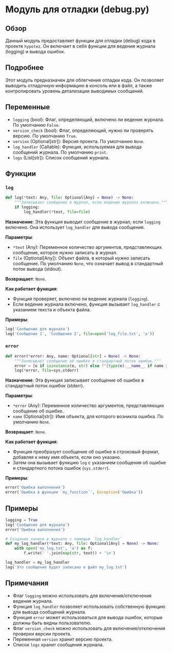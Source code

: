 # Модуль для отладки (debug.py)

## Обзор

Данный модуль предоставляет функции для отладки (debug) кода в проекте `hypotez`. Он включает в себя функции для ведения журнала (logging) и вывода ошибок.

## Подробнее

Этот модуль предназначен для облегчения отладки кода. Он позволяет выводить отладочную информацию в консоль или в файл, а также контролировать уровень детализации выводимых сообщений. 

## Переменные

- `logging` (bool): Флаг, определяющий, включено ли ведение журнала. По умолчанию `False`.
- `version_check` (bool): Флаг, определяющий, нужно ли проверять версию. По умолчанию `True`.
- `version` (Optional[str]): Версия проекта. По умолчанию `None`.
- `log_handler` (Callable): Функция, используемая для вывода сообщений журнала. По умолчанию `print`.
- `logs` (List[str]): Список сообщений журнала.

## Функции

### `log`

```python
def log(*text: Any, file: Optional[Any] = None) -> None:
    """Записывает сообщение в журнал, если ведение журнала включено."""
    if logging:
        log_handler(*text, file=file)
```

**Назначение**: Эта функция выводит сообщение в журнал, если `logging` включено. Она использует `log_handler` для вывода сообщения.

**Параметры**:

- `*text` (Any): Переменное количество аргументов, представляющих сообщение, которое нужно записать в журнал.
- `file` (Optional[Any]): Объект файла, в который нужно записать сообщение. По умолчанию `None`, что означает вывод в стандартный поток вывода (stdout).

**Возвращает**: `None`.

**Как работает функция**:

- Функция проверяет, включено ли ведение журнала (`logging`).
- Если ведение журнала включено, функция вызывает `log_handler` с указанием текста и объекта файла.

**Примеры**:

```python
log('Сообщение для журнала')
log('Сообщение 1', 'Сообщение 2', file=open('log_file.txt', 'a'))
```

### `error`

```python
def error(*error: Any, name: Optional[str] = None) -> None:
    """Записывает сообщение об ошибке в стандартный поток ошибок."""
    error = [e if isinstance(e, str) else f"{type(e).__name__ if name is None else name}: {e}" for e in error]
    log(*error, file=sys.stderr)
```

**Назначение**: Эта функция записывает сообщение об ошибке в стандартный поток ошибок (stderr).

**Параметры**:

- `*error` (Any): Переменное количество аргументов, представляющих сообщение об ошибке.
- `name` (Optional[str]): Имя объекта, для которого возникла ошибка. По умолчанию `None`.

**Возвращает**: `None`.

**Как работает функция**:

- Функция преобразует сообщение об ошибке в строковый формат, добавляя к нему имя объекта, если оно указано.
- Затем она вызывает функцию `log` с указанием сообщения об ошибке и стандартного потока ошибок (`sys.stderr`).

**Примеры**:

```python
error('Ошибка выполнения')
error('Ошибка в функции `my_function`', Exception('Ошибка'))
```

## Примеры

```python
logging = True
log('Сообщение для журнала')
error('Ошибка выполнения')

# Создание записи в журнале с помощью `log_handler`
def my_log_handler(*text: Any, file: Optional[Any] = None) -> None:
    with open('my_log.txt', 'a') as f:
        f.write(' '.join(map(str, text)) + '\n')

log_handler = my_log_handler
log('Это сообщение будет записано в файл my_log.txt')
```

## Примечания

- Флаг `logging` можно использовать для включения/отключения ведения журнала.
- Функция `log_handler` позволяет использовать собственную функцию для вывода сообщений журнала.
- Функция `error` может использоваться для вывода ошибок, которые должны быть видны пользователю.
- Флаг `version_check` можно использовать для включения/отключения проверки версии проекта.
- Переменная `version` хранит версию проекта.
- Список `logs` хранит сообщения журнала.